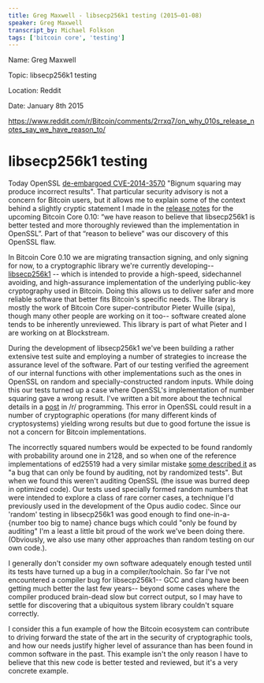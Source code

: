 ```yaml
---
title: Greg Maxwell - libsecp256k1 testing (2015–01-08)
speaker: Greg Maxwell
transcript_by: Michael Folkson
tags: ['bitcoin core', 'testing']
---
```


Name: Greg Maxwell

Topic: libsecp256k1 testing

Location: Reddit

Date: January 8th 2015

<https://www.reddit.com/r/Bitcoin/comments/2rrxq7/on_why_010s_release_notes_say_we_have_reason_to/>

# libsecp256k1 testing

Today OpenSSL [de-embargoed CVE-2014-3570](https://www.openssl.org/news/secadv/20150108.txt) "Bignum squaring may produce incorrect results". That particular security advisory is not a concern for Bitcoin users, but it allows me to explain some of the context behind a slightly cryptic statement I made in the [release notes](https://github.com/bitcoin/bitcoin/blob/master/doc/release-notes/release-notes-0.10.0.md) for the upcoming Bitcoin Core 0.10: “we have reason to believe that libsecp256k1 is better tested and more thoroughly reviewed than the implementation in OpenSSL”. Part of that “reason to believe” was our discovery of this OpenSSL flaw. 

In Bitcoin Core 0.10 we are migrating transaction signing, and only signing for now, to a cryptographic library we're currently developing-- [libsecp256k1](https://github.com/bitcoin-core/secp256k1) -- which is intended to provide a high-speed, sidechannel avoiding, and high-assurance implementation of the underlying public-key cryptography used in Bitcoin. Doing this allows us to deliver safer and more reliable software that better fits Bitcoin's specific needs. The library is mostly the work of Bitcoin Core super-contributor Pieter Wuille (sipa), though many other people are working on it too-- software created alone tends to be inherently unreviewed. This library is part of what Pieter and I are working on at Blockstream.

During the development of libsecp256k1 we've been building a rather extensive test suite and employing a number of strategies to increase the assurance level of the software. Part of our testing verified the agreement of our internal functions with other implementations such as the ones in OpenSSL on random and specially-constructed random inputs. While doing this our tests turned up a case where OpenSSL's implementation of number squaring gave a wrong result. I've written a bit more about the technical details in a [post](https://np.reddit.com/r/programming/comments/2rrc64/openssl_security_advisory_new_openssl_releases/cnilq2w/?context=3) in /r/ programming. This error in OpenSSL could result in a number of cryptographic operations (for many different kinds of cryptosystems) yielding wrong results but due to good fortune the issue is not a concern for Bitcoin implementations.

The incorrectly squared numbers would be expected to be found randomly with probability around one in 2128, and so when one of the reference implementations of ed25519 had a very similar mistake [some described it](https://gist.github.com/CodesInChaos/8374632) as "a bug that can only be found by auditing, not by randomized tests". But when we found this weren't auditing OpenSSL (the issue was burred deep in optimized code). Our tests used specially formed random numbers that were intended to explore a class of rare corner cases, a technique I'd previously used in the development of the Opus audio codec. Since our 'random' testing in libsecp256k1 was good enough to find one-in-a-{number too big to name} chance bugs which could "only be found by auditing" I'm a least a little bit proud of the work we've been doing there. (Obviously, we also use many other approaches than random testing on our own code.).

I generally don't consider my own software adequately enough tested until its tests have turned up a bug in a compiler/toolchain. So far I've not encountered a compiler bug for libsecp256k1-- GCC and clang have been getting much better the last few years-- beyond some cases where the compiler produced brain-dead slow but correct output, so I may have to settle for discovering that a ubiquitous system library couldn't square correctly.

I consider this a fun example of how the Bitcoin ecosystem can contribute to driving forward the state of the art in the security of cryptographic tools, and how our needs justify higher level of assurance than has been found in common software in the past. This example isn't the only reason I have to believe that this new code is better tested and reviewed, but it's a very concrete example.

